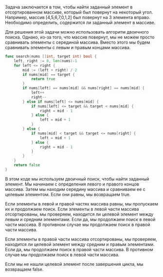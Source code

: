 Задача заключается в том, чтобы найти заданный элемент в отсортированном массиве, который был повернут на некоторый угол. Например, массив [4,5,6,7,0,1,2] был повернут на 3 элемента вправо. Необходимо определить, содержится ли заданный элемент в массиве.

Для решения этой задачи можно использовать алгоритм двоичного поиска. Однако, из-за того, что массив повернут, мы не можем просто сравнивать элементы с серединой массива. Вместо этого мы будем сравнивать элементы с левым и правым концами массива.

```go
func search(nums []int, target int) bool {
    left, right := 0, len(nums)-1
    for left <= right {
        mid := (left + right) / 2
        if nums[mid] == target {
            return true
        }
        if nums[left] == nums[mid] && nums[right] == nums[mid] {
            left++
            right--
        } else if nums[left] <= nums[mid] {
            if nums[left] <= target && target < nums[mid] {
                right = mid - 1
            } else {
                left = mid + 1
            }
        } else {
            if nums[mid] < target && target <= nums[right] {
                left = mid + 1
            } else {
                right = mid - 1
            }
        }
    }
    return false
}
```

В этом коде мы используем двоичный поиск, чтобы найти заданный элемент. Мы начинаем с определения левого и правого концов массива. Затем мы находим середину массива и сравниваем ее с целевым элементом. Если они равны, мы возвращаем true.

Если элементы в левой и правой частях массива равны, мы пропускаем их и продолжаем поиск. Если элементы в левой части массива отсортированы, мы проверяем, находится ли целевой элемент между левым и средним элементами. Если да, мы продолжаем поиск в левой части массива. В противном случае мы продолжаем поиск в правой части массива.

Если элементы в правой части массива отсортированы, мы проверяем, находится ли целевой элемент между средним и правым элементами. Если да, мы продолжаем поиск в правой части массива. В противном случае мы продолжаем поиск в левой части массива.

Если мы не нашли целевой элемент после завершения цикла, мы возвращаем false.
